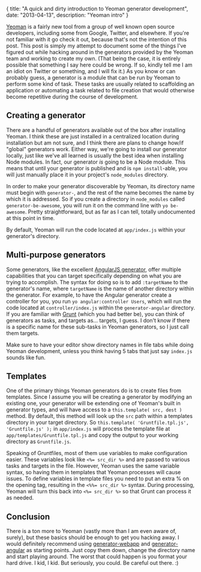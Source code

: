 {
	title: "A quick and dirty introduction to Yeoman generator development",
	date: "2013-04-13",
	description: "Yeoman intro"
}

[Yeoman](http://yeoman.io/) is a fairly new tool from a group of well known open source developers, including some from Google, Twitter, and elsewhere. If you're not familiar with it go check it out,
because that's not the intention of this post. This post is simply my attempt to document some of the things I've
figured out while hacking around in the generators provided by the Yeoman team and working to create my own. (That
being the case, it is entirely possible that something I say here could be wrong. If so,
kindly tell me I am an idiot on Twitter or something, and I will fix it.) As you
know or can probably guess, a generator is a module that can be run by Yeoman to perform some kind of task. These
tasks are usually related to scaffolding an application or automating a task related to file creation that would
otherwise become repetitive during the course of development.

## Creating a generator

There are a handful of generators available out of the box after installing Yeoman. I think these are just installed
in a centralized location during installation but am not sure, and I think there are plans to change how/if
"global" generators work. Either way, we're going to install our generator locally,
just like we've all learned is usually the best idea when installing Node modules. In fact,
our generator *is* going to be a Node module. This means that until your generator is published and is `npm install`-able, you will just manually place it in your project's `node_modules` directory.

In order to make your generator discoverable by Yeoman, its directory name must begin with `generator-`,
and the rest of the name becomes the name by which it is addressed. So if you create a directory in
`node_modules` called `generator-be-awesome`, you will run it on the command line with `yo be-awesome`.
Pretty straightforward, but as far as I can tell, totally undocumented at this point in time.

By default, Yeoman will run the code located at `app/index.js` within your generator's directory.

## Multi-purpose generators

Some generators, like the excellent [AngularJS generator](https://github.com/yeoman/generator-angular),
offer multiple capabilities that you can target specifically depending on what you are trying to accomplish. The
syntax for doing so is to add `:targetName` to the generator's name, where `targetName` is the name of
another directory within the generator. For example, to have the Angular generator create a controller for you,
you run `yo angular:controller Users`, which will run the code located at `controller/index.js` within the
`generator-angular` directory. If you are familiar with [Grunt](http://gruntjs.com) (which you had better be),
you can think of generators as tasks, and targets as... targets, I guess. I don't know if there is a specific name
for these sub-tasks in Yeoman generators, so I just call them targets.

Make sure to have your editor show directory names in file tabs while doing Yeoman development,
unless you think having 5 tabs that just say `index.js` sounds like fun.

## Templates

One of the primary things Yeoman generators do is to create files from templates. Since I assume you will be creating a generator by modifying an existing one, your generator will be extending one of Yeoman's built in generator types, and will have access to a `this.template( src, dest )` method. By default,
this method will look up the `src` path within a templates directory in your target directory. So `this.template( 'Gruntfile.tpl.js', 'Gruntfile.js' );` in `app/index.js` will process the template file at `app/templates/Gruntfile.tpl.js` and copy the output to your working directory as `Gruntfile.js`.

Speaking of Gruntfiles, most of them use variables to make configuration easier. These variables look like `<%=
src_dir %>` and are passed to various tasks and targets in the file. However, Yeoman uses the same variable syntax,
 so having them in templates that Yeoman processes will cause issues. To define variables in template files you need
 to put an extra % on the opening tag, resulting in the `<%%= src_dir %>` syntax. During processing,
 Yeoman will turn this back into `<%= src_dir %>` so that Grunt can process it as needed.

 ## Conclusion

 There is a ton more to Yeoman (vastly more than I am even aware of, surely), but these basics should be enough to
 get you hacking away. I would definitely recommend using [generator-webapp](https://github.com/yeoman/generator-webapp) and [generator-angular](https://github.com/yeoman/generator-angular) as starting points. Just copy them down,
 change the directory name and start playing around. The worst that could happen is you format your hard drive. I
 kid, I kid. But seriously, you could. Be careful out there. :)
